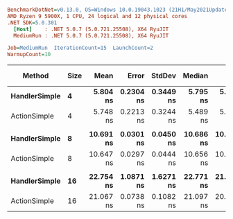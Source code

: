 ``` ini

BenchmarkDotNet=v0.13.0, OS=Windows 10.0.19043.1023 (21H1/May2021Update)
AMD Ryzen 9 5900X, 1 CPU, 24 logical and 12 physical cores
.NET SDK=5.0.301
  [Host]    : .NET 5.0.7 (5.0.721.25508), X64 RyuJIT
  MediumRun : .NET 5.0.7 (5.0.721.25508), X64 RyuJIT

Job=MediumRun  IterationCount=15  LaunchCount=2  
WarmupCount=10  

```
|        Method | Size |      Mean |     Error |    StdDev |    Median |       Min |       Max |       P90 | Ratio | RatioSD | Gen 0 | Gen 1 | Gen 2 | Allocated |
|-------------- |----- |----------:|----------:|----------:|----------:|----------:|----------:|----------:|------:|--------:|------:|------:|------:|----------:|
| **HandlerSimple** |    **4** |  **5.804 ns** | **0.2304 ns** | **0.3449 ns** |  **5.795 ns** |  **5.410 ns** |  **6.234 ns** |  **6.166 ns** |  **1.00** |    **0.00** |     **-** |     **-** |     **-** |         **-** |
|  ActionSimple |    4 |  5.748 ns | 0.2213 ns | 0.3244 ns |  5.489 ns |  5.406 ns |  6.109 ns |  6.093 ns |  1.00 |    0.12 |     - |     - |     - |         - |
|               |      |           |           |           |           |           |           |           |       |         |       |       |       |           |
| **HandlerSimple** |    **8** | **10.691 ns** | **0.0301 ns** | **0.0450 ns** | **10.686 ns** | **10.598 ns** | **10.770 ns** | **10.742 ns** |  **1.00** |    **0.00** |     **-** |     **-** |     **-** |         **-** |
|  ActionSimple |    8 | 10.647 ns | 0.0297 ns | 0.0444 ns | 10.656 ns | 10.573 ns | 10.733 ns | 10.699 ns |  1.00 |    0.01 |     - |     - |     - |         - |
|               |      |           |           |           |           |           |           |           |       |         |       |       |       |           |
| **HandlerSimple** |   **16** | **22.754 ns** | **1.0871 ns** | **1.6271 ns** | **22.771 ns** | **21.000 ns** | **24.474 ns** | **24.425 ns** |  **1.00** |    **0.00** |     **-** |     **-** |     **-** |         **-** |
|  ActionSimple |   16 | 21.067 ns | 0.0738 ns | 0.1082 ns | 21.097 ns | 20.926 ns | 21.343 ns | 21.195 ns |  0.93 |    0.07 |     - |     - |     - |         - |
